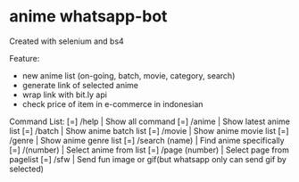 # anime whatsapp-bot

Created with selenium and bs4

Feature:
- new anime list (on-going, batch, movie, category, search)
- generate link of selected anime
- wrap link with bit.ly api
- check price of item in e-commerce in indonesian

Command List:
[=] /help | Show all command
[=] /anime | Show latest anime list
[=] /batch | Show anime batch list
[=] /movie | Show anime movie list
[=] /genre | Show anime genre list
[=] /search (name) | Find anime specifically
[=] /(number) | Select anime from list
[=] /page (number) | Select page from pagelist
[=] /sfw | Send fun image or gif(but whatsapp only can send gif by selected)
